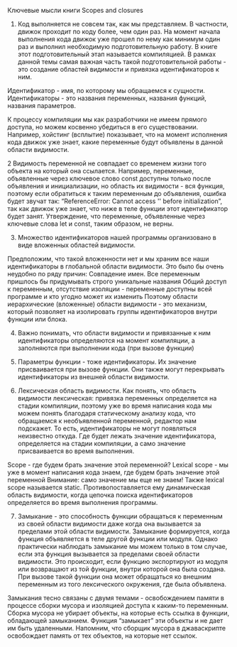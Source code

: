 
Ключевые мысли книги Scopes and closures

1. Код выполняется не совсем так, как мы представляем. В частности, движок проходит по коду более, чем один раз. На момент начала выполнения кода движок уже прошел по нему как минимум один раз и выполнил необходимую подготовительную работу. В книге этот подготовительный этап называется компиляцией. В рамках данной темы самая важная часть такой подготовительной работы - это создание областей видимости и привязка идентификаторов к ним.

Идентификатор - имя, по которому мы обращаемся к сущности. Идентификаторы - это названия переменных, названия функций, названия параметров.

К процессу компиляции мы как разработчики не имеем прямого доступа, но можем косвенно убедиться в его существовании. Например, хойстинг (всплытие) показывает, что на момент исполнения кода движок уже знает, какие переменные будут объявлены в данной области видимости.


2 Видимость переменной не совпадает со временем жизни того объекта на который она ссылается. Например, переменные, объявленные через ключевое слово const доступны только после объявления и инициализации, но область их видимости - вся функция, поэтому если обратиться к таким переменным до объявления, ошибка будет звучат так: “ReferenceError: Cannot access '<some name>' before initialization”, так как движок уже знает, что ниже в теле функции этот идентификатор будет занят. Утверждение, что переменные, объявленные через ключевые слова let и const, таким образом, не верны.


3.  Множество идентификаторов нашей программы организовано в виде вложенных областей видимости.

Предположим, что такой вложенности нет и мы храним все наши идентификаторы в глобальной области видимости. Это было бы очень неудобно по ряду причин:
Совпадение имен. Все переменным пришлось бы придумывать строго уникальные названия
Общий доступ к переменным, отсутствие изоляции - переменные доступны всей программе и кто угодно может их изменить
Поэтому области иерархические (вложенные) области видимости - это механизм, который позволяет на изолировать группы идентификаторов внутри функции или блока. 


4. Важно понимать, что области видимости и привязанные к ним идентификаторы определяются на момент компиляции, а заполняются при выполнении кода (при вызове функции)

5. Параметры функции - тоже идентификаторы. Их значение присваивается при вызове функции. Они также могут перекрывать идентификаторы из внешней области видимости.

6. Лексическая область видимости. Как понять, что область видимости лексическая: привязка переменных определяется на стадии компиляции, поэтому уже во время написания кода мы можем понять благодаря статическому анализу кода, что обращаемся к необъявленной переменной, редактор нам подскажет. То есть, идентификаторы не могут появляться неизвестно откуда. Где будет лежать значение идентификатора, определяется на стадии компиляции, а само значение присваивается во время выполнения.

Scope - где будем брать значение этой переменной?
Lexical scope - мы уже в момент написания кода знаем, где будем брать значение этой переменной
Внимание: само значение мы еще не знаем!
Также lexical scope называется static. Противопоставляется ему динамическая область видимости, когда цепочка поиска идентификаторов определяется во время выполнения программы.

7. Замыкание - это способность функции обращаться к переменным из своей области видимости даже когда она вызывается за пределами этой области видимости. Замыкание формируется, когда функция объявляется в теле другой функции или модуля. Однако практически наблюдать замыкание мы можем только в том случае, если эта функция вызывается за пределами своей области видимости. Это происходит, если функцию экспортируют из модуля или возвращают из той функции, внутри которой она была создана. При вызове такой функции она может обращаться ко внешним переменным из того лексического окружения, где была объявлена.

Замыкания тесно связаны с двумя темами - освобождением памяти в процессе сборки мусора и изоляцией доступа к каким-то переменным. Сборка мусора не убирает объекты, на которые есть ссылка в функции, обладающей замыканием. Функция “замыкает” эти объекты и не дает им быть удаленными. Напомним, что сборщик мусора в джаваскрипте освобождает память от тех объектов, на которые нет ссылок. 





